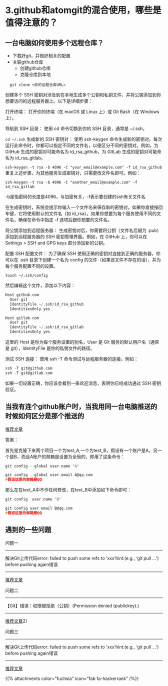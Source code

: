# 3.github和atomgit的混合使用，哪些是值得注意的？

## 一台电脑如何使用多个远程仓库？

- 下载好git，并做好相关的配置
- 关联github仓库
  - 创建github仓库
  - 克隆仓库到本地
  
```git
  git clone <你的远程仓库URL>
```

创建多个 SSH 密钥对涉及到在本地生成多个公钥和私钥文件，并将公钥添加到你想要访问的远程服务器上。以下是详细步骤：

打开终端：
打开你的终端（在 macOS 或 Linux 上）或 Git Bash（在 Windows 上）。

导航到 SSH 目录：
使用 cd 命令切换到你的 SSH 目录，通常是 ~/.ssh。

```cd ~/.ssh```
生成新的 SSH 密钥对：
使用 ssh-keygen 命令生成新的密钥对。每次运行此命令时，你都可以指定不同的文件名，以便区分不同的密钥对。例如，为 GitHub 生成的密钥对可能命名为 id_rsa_github，为 GitLab 生成的密钥对可能命名为 id_rsa_gitlab。

```ssh-keygen -t rsa -b 4096 -C "your_email@example.com" -f id_rsa_github```
重复上述步骤，为其他服务生成密钥对，只需更改文件名即可。例如：

```ssh-keygen -t rsa -b 4096 -C "another_email@example.com" -f id_rsa_gitlab```

-b是指密码的长度是4096，与加密有关，-f表示要创建的ssh有关文件名

在生成密钥时，系统会提示你输入一个文件名来保存新的密钥对。如果你直接按回车键，它将使用默认的文件名（如 id_rsa）。如果你想要为每个服务使用不同的文件名，确保在命令中指定 -f 选项后跟你想要的文件名。

将公钥添加到远程服务器：
生成密钥对后，你需要将公钥（文件名后缀为 .pub）添加到远程服务器的 SSH 密钥管理界面。例如，在 GitHub 上，你可以在 Settings > SSH and GPG keys 部分添加新的公钥。

配置 SSH 配置文件：
为了确保 SSH 使用正确的密钥对连接到正确的服务器，你可以在 .ssh 目录下创建一个名为 config 的文件（如果该文件不存在的话），并为每个服务配置不同的设置。

```touch ~/.ssh/config```

然后编辑这个文件，添加以下内容：

```c
Host github.com
  User git
  IdentityFile ~/.ssh/id_rsa_github
  IdentitiesOnly yes

Host gitlab.com
  User git
  IdentityFile ~/.ssh/id_rsa_gitlab
  IdentitiesOnly yes
```

这里的 Host 是你为每个服务设置的别名，User 是 Git 服务的默认用户名（通常是 git），IdentityFile 是你的私钥文件的路径。

测试 SSH 连接：
使用 ssh -T 命令测试与远程服务器的连接。例如：

```c
ssh -T git@github.com
ssh -T git@gitlab.com
```

如果一切设置正确，你应该会看到一条欢迎消息，表明你已经成功通过 SSH 密钥验证。

## 当我有连个github账户时，当我用同一台电脑推送的时候如何区分是那个推送的

[推荐文章](https://blog.csdn.net/Kingson_Wu/article/details/38960559)

答案：

首先是克隆下来两个项目一个为test_A,一个为test_B，假设有一个账户是A，另一个是B，而且A账户的邮箱是设置为全局的，即用了这条命令：

```c
git config --global user.name "A"

git config --global user.email A@qq.com
#假设这里的邮箱是QQ
```

那么在在text_A中不作任何修改，在text_B中添加如下命令即可：

```c
git config  user.name "B"

git config user.email B@qq.com
#假设这里的邮箱是QQ
```

## 遇到的一些问题

问题一

---
解决Git上传代码error: failed to push some refs to ‘xxx‘hint:(e.g., ‘git pull ...‘) before pushing again错误

---
[推荐文章](https://blog.csdn.net/qq_43265673/article/details/107392047)

问题二

---
【Git】错误：权限被拒绝（公钥）(Permission denied (publickey).)

---

[推荐文章](https://blog.csdn.net/weixin_42282187/article/details/124820546?spm=1001.2101.3001.6650.2&utm_medium=distribute.pc_relevant.none-task-blog-2%25!E(MISSING)default%25!E(MISSING)CTRLIST%25!E(MISSING)Rate-2-124820546-blog-100894172.235%25!E(MISSING)v43%25!E(MISSING)pc_blog_bottom_relevance_base8&depth_1-utm_source=distribute.pc_relevant.none-task-blog-2%25!E(MISSING)default%25!E(MISSING)CTRLIST%25!E(MISSING)Rate-2-124820546-blog-100894172.235%25!E(MISSING)v43%25!E(MISSING)pc_blog_bottom_relevance_base8&utm_relevant_index=5)2)

问题三

---
解决Git上传代码error: failed to push some refs to ‘xxx‘hint:(e.g., ‘git pull ...‘) before pushing again错误

---
[推荐文章](https://blog.csdn.net/qq_43265673/article/details/107392047)

{{% attachments color="fuchsia" icon="fab fa-hackerrank" /%}}